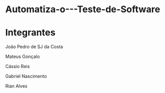 # Automatiza-o---Teste-de-Software

<h1> Integrantes </h1>

<p> João Pedro de SJ da Costa </p>
<p> Mateus Gonçalo </p>
<p> Cássio Reis </p>
<p> Gabriel Nascimento </p>
<p> Rian Alves </p>
